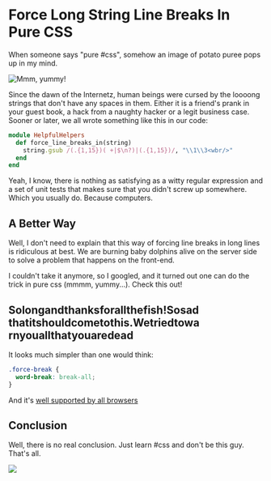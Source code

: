 # Force Long String Line Breaks In Pure CSS

When someone says "pure #css", somehow an image of potato puree pops up in my mind.

![Mmm, yummy!](http://thumb7.shutterstock.com/display_pic_with_logo/238252/238252,1329318553,1/stock-photo-potato-puree-95242723.jpg)

Since the dawn of the Internetz, human beings were cursed by the loooong strings
that don't have any spaces in them. Either it is a friend's prank in your guest
book, a hack from a naughty hacker or a legit business case. Sooner or later,
we all wrote something like this in our code:

```ruby
module HelpfulHelpers
  def force_line_breaks_in(string)
    string.gsub /(.{1,15})( +|$\n?)|(.{1,15})/, "\\1\\3<wbr/>"
  end
end
```

Yeah, I know, there is nothing as satisfying as a witty regular expression and
a set of unit tests that makes sure that you didn't screw up somewhere. Which
you usually do. Because computers.

## A Better Way

Well, I don't need to explain that this way of forcing line breaks in long lines
is ridiculous at best. We are burning baby dolphins alive on the server side to
solve a problem that happens on the front-end.

I couldn't take it anymore, so I googled, and it turned out one can do the
trick in pure css (mmmm, yummy...). Check this out!

<h2 class="force-break">Solongandthanksforallthefish!Sosadthatitshouldcometothis.Wetriedtowarnyouallthatyouaredead</h2>
<style>
  .force-break {
    word-break: break-all;
    width:      75%;
  }
</style>

It looks much simpler than one would think:

```css
.force-break {
  word-break: break-all;
}
```

And it's [well supported by all browsers](http://caniuse.com/word-break)

## Conclusion

Well, there is no real conclusion. Just learn #css and don't be this guy. That's all.

![](https://s-media-cache-ak0.pinimg.com/originals/db/73/e9/db73e9c3465f5dd391e53268e59c0bba.gif)
